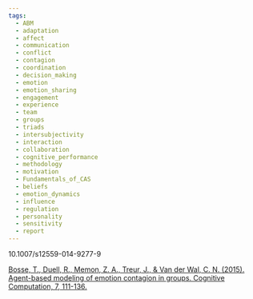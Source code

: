 ```yaml
---
tags:
  - ABM
  - adaptation
  - affect
  - communication
  - conflict
  - contagion
  - coordination
  - decision_making
  - emotion
  - emotion_sharing
  - engagement
  - experience
  - team
  - groups
  - triads
  - intersubjectivity
  - interaction
  - collaboration
  - cognitive_performance
  - methodology
  - motivation
  - Fundamentals_of_CAS
  - beliefs
  - emotion_dynamics
  - influence
  - regulation
  - personality
  - sensitivity
  - report
---
```

10.1007/s12559-014-9277-9

[Bosse, T., Duell, R., Memon, Z. A., Treur, J., & Van der Wal, C. N. (2015). Agent-based modeling of emotion contagion in groups. Cognitive Computation, 7, 111-136.](https://www.researchgate.net/profile/Zulfiqar-Memon-2/publication/304146148_Agent-based_modelling_of_emotion_contagion_in_groups/links/5a8d3c650f7e9b2285911956/Agent-based-modelling-of-emotion-contagion-in-groups.pdf)